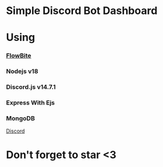 # Simple Discord Bot Dashboard

# Using  
### [FlowBite](https://flowbite.com/)
### Nodejs v18
### Discord.js v14.7.1
### Express With Ejs
### MongoDB
[Discord](https://discord.gg/BFdbBfbXBB)
# Don't forget to star <3
